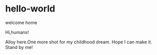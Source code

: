 # hello-world
welcome home

Hi,humans!

Alloy here.One more shot for my childhood dream.
Hope I can make it. Stand by me!
